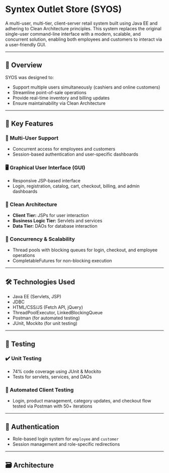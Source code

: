 # Syntex Outlet Store (SYOS)

A multi-user, multi-tier, client-server retail system built using Java EE and adhering to Clean Architecture principles. This system replaces the original single-user command-line interface with a modern, scalable, and concurrent solution, enabling both employees and customers to interact via a user-friendly GUI.

---

## 🧾 Overview

SYOS was designed to:
- Support multiple users simultaneously (cashiers and online customers)
- Streamline point-of-sale operations
- Provide real-time inventory and billing updates
- Ensure maintainability via Clean Architecture

---

## 🧠 Key Features

### 👥 Multi-User Support
- Concurrent access for employees and customers
- Session-based authentication and user-specific dashboards

### 🖥️ Graphical User Interface (GUI)
- Responsive JSP-based interface
- Login, registration, catalog, cart, checkout, billing, and admin dashboards

### 🧱 Clean Architecture
- **Client Tier:** JSPs for user interaction  
- **Business Logic Tier:** Servlets and services  
- **Data Tier:** DAOs for database interaction

### 🔄 Concurrency & Scalability
- Thread pools with blocking queues for login, checkout, and employee operations
- CompletableFutures for non-blocking execution

---

## 🛠️ Technologies Used

- Java EE (Servlets, JSP)
- JDBC
- HTML/CSS/JS (Fetch API, jQuery)
- ThreadPoolExecutor, LinkedBlockingQueue
- Postman (for automated testing)
- JUnit, Mockito (for unit testing)

---

## 🧪 Testing

### ✔️ Unit Testing
- 74% code coverage using JUnit & Mockito
- Tests for servlets, services, and DAOs

### 🤖 Automated Client Testing
- Login, product management, category updates, and checkout flow tested via Postman with 50+ iterations

---

## 🔐 Authentication

- Role-based login system for `employee` and `customer`
- Session management and role-specific redirections

---

## 🗃️ Architecture

